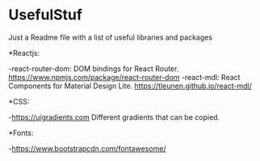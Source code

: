 # UsefulStuf
Just a Readme file with a list of useful libraries and packages

*Reactjs:

  -react-router-dom: DOM bindings for React Router. https://www.npmjs.com/package/react-router-dom
  -react-mdl: React Components for Material Design Lite. https://tleunen.github.io/react-mdl/


*CSS:

  -https://uigradients.com Different gradients that can be copied.

*Fonts:

  -https://www.bootstrapcdn.com/fontawesome/
